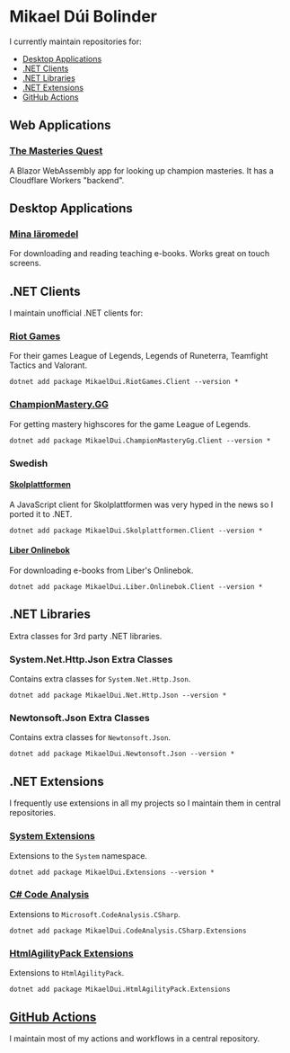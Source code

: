 # Mikael Dúi Bolinder
I currently maintain repositories for:
 - [Desktop Applications](#desktop-applications)
 - [.NET Clients](#net-clients)
 - [.NET Libraries](#net-libraries)
 - [.NET Extensions](#net-extensions)
 - [GitHub Actions](#github-actions)

## Web Applications

### [The Masteries Quest](https://masteries.quest)
A Blazor WebAssembly app for looking up champion masteries. It has a Cloudflare Workers "backend".

## Desktop Applications

### [Mina läromedel](https://github.com/mikaeldui/MinaLaromedel)
For downloading and reading teaching e-books. Works great on touch screens.

## .NET Clients
I maintain unofficial .NET clients for:

### [Riot Games](https://github.com/mikaeldui/riot-games-dotnet-client)
For their games League of Legends, Legends of Runeterra, Teamfight Tactics and Valorant.

    dotnet add package MikaelDui.RiotGames.Client --version *
    
### [ChampionMastery.GG](https://github.com/mikaeldui/ChampionMastery.GG-dotnet-client)
For getting mastery highscores for the game League of Legends.

    dotnet add package MikaelDui.ChampionMasteryGg.Client --version *
    
### Swedish

#### [Skolplattformen](https://github.com/mikaeldui/skolplattformen-dotnet-client)
A JavaScript client for Skolplattformen was very hyped in the news so I ported it to .NET.

    dotnet add package MikaelDui.Skolplattformen.Client --version *
    
#### [Liber Onlinebok](https://github.com/mikaeldui/liber-onlinebok-dotnet-client)
For downloading e-books from Liber's Onlinebok.

    dotnet add package MikaelDui.Liber.Onlinebok.Client --version *
    
## .NET Libraries
Extra classes for 3rd party .NET libraries.

### System.Net.Http.Json Extra Classes
Contains extra classes for `System.Net.Http.Json`.

    dotnet add package MikaelDui.Net.Http.Json --version *
    
### Newtonsoft.Json Extra Classes
Contains extra classes for `Newtonsoft.Json`.

    dotnet add package MikaelDui.Newtonsoft.Json --version *

## .NET Extensions
I frequently use extensions in all my projects so I maintain them in central repositories.

### [System Extensions](https://github.com/mikaeldui/dotnet-extensions)
Extensions to the `System` namespace.

    dotnet add package MikaelDui.Extensions --version *
    
### [C# Code Analysis](https://github.com/mikaeldui/code-analysis-csharp-extensions)
Extensions to `Microsoft.CodeAnalysis.CSharp`.

    dotnet add package MikaelDui.CodeAnalysis.CSharp.Extensions
    
### [HtmlAgilityPack Extensions](https://github.com/mikaeldui/HtmlAgilityPack-extensions)
Extensions to `HtmlAgilityPack`.

    dotnet add package MikaelDui.HtmlAgilityPack.Extensions
    
## [GitHub Actions](https://github.com/mikaeldui/actions)
I maintain most of my actions and workflows in a central repository.

